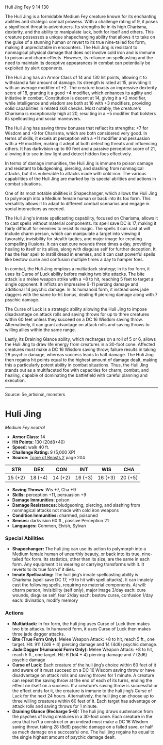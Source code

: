 <MonsterName/>Huli Jing</MonsterName>
<CreatureType/>Fey</CreatureType>
<CR/>9</CR>
<AC/>14</AC>
<HP/>130</HP>
<summary>The Huli Jing is a formidable Medium Fey creature known for its enchanting abilities and strategic combat prowess. With a challenge rating of 9, it poses a significant threat to adventurers. Its strengths lie in its high Charisma, dexterity, and the ability to manipulate luck, both for itself and others. This creature possesses a unique shapechanging ability that allows it to take on the guise of a stunning human or revert to its true nine-tailed fox form, making it unpredictable in encounters. The Huli Jing is resistant to nonmagical physical damage that does not involve cold iron and is immune to poison and charm effects. However, its reliance on spellcasting and the need to maintain its deceptive appearances in combat can potentially be exploited by alert opponents. </summary>

<detail>

The Huli Jing has an Armor Class of 14 and 130 hit points, allowing it to withstand a fair amount of damage. Its strength is rated at 15, providing it with an average modifier of +2. The creature boasts an impressive dexterity score of 18, granting it a good +4 modifier, which enhances its agility and initiative in combat. Constitution is decent at 14, giving it a +2 modifier, while intelligence and wisdom are both at 16 with +3 modifiers, providing solid capabilities in related skill checks. Most notably, the creature's Charisma is exceptionally high at 20, resulting in a +5 modifier that bolsters its spellcasting and social maneuvers.

The Huli Jing has saving throw bonuses that reflect its strengths: +7 for Wisdom and +9 for Charisma, which are both considered very good. In terms of skills, it excels at perception with a +11 modifier and persuasion with a +9 modifier, making it adept at both detecting threats and influencing others. It has darkvision up to 60 feet and a passive perception score of 21, allowing it to see in low light and detect hidden foes effectively.

In terms of damage immunities, the Huli Jing is immune to poison damage and resistant to bludgeoning, piercing, and slashing from nonmagical attacks, but it is vulnerable to attacks made with cold iron. The various capabilities of the Huli Jing are marked by its special abilities and actions in combat situations. 

One of its most notable abilities is Shapechanger, which allows the Huli Jing to polymorph into a Medium female human or back into its fox form. This versatility allows it to adapt to different combat scenarios and engage in social interactions as needed.

The Huli Jing's innate spellcasting capability, focused on Charisma, allows it to cast spells without material components. Its spell save DC is 17, making it fairly difficult for enemies to resist its magic. The spells it can cast at will include charm person, which can manipulate a target into viewing it favorably, invisibility for stealth tactics, and major image for creating compelling illusions. It can cast cure wounds three times a day, providing healing to itself or its allies, along with disguise self for further deception. It has the fear spell to instill dread in enemies, and it can cast powerful spells like bestow curse and confusion multiple times a day to hamper foes.

In combat, the Huli Jing employs a multiattack strategy; in its fox form, it uses its Curse of Luck ability before making two bite attacks. The bite attack is a melee weapon strike with a +8 to hit, reaching 5 feet to target a single opponent. It inflicts an impressive 9-11 piercing damage and additional 14 psychic damage. In its humanoid form, it instead uses jade daggers with the same to-hit bonus, dealing 6 piercing damage along with 7 psychic damage.

The Curse of Luck is a strategic ability allowing the Huli Jing to impose disadvantage on attack rolls and saving throws for up to three creatures within 60 feet unless they succeed on a DC 16 Wisdom saving throw. Alternatively, it can grant advantage on attack rolls and saving throws to willing allies within the same range. 

Lastly, its Draining Glance ability, which recharges on a roll of 5 or 6, allows the Huli Jing to draw life energy from creatures in a 30-foot cone. Affected creatures must make a DC 16 Wisdom saving throw; failure results in taking 28 psychic damage, whereas success leads to half damage. The Huli Jing then regains hit points equal to the highest amount of damage dealt, making this a particularly potent ability in combat situations. Thus, the Huli Jing stands out as a multifaceted foe with capacities for charm, combat, and healing, capable of dominating the battlefield with careful planning and execution.</detail>



---

Source: 5e_artisinal_monsters

# Huli Jing

*Medium* *Fey* *neutral*

- **Armor Class:** 14
- **Hit Points:** 130 (20d8+40)
- **Speed:** walk 40 ft.
- **Challenge Rating:** 9 (5,000 XP)
- **Source:** [Tome of Beasts 2](https://koboldpress.com/kpstore/product/tome-of-beasts-2-for-5th-edition) page 204

| STR | DEX | CON | INT | WIS | CHA |
| --- | --- | --- | --- | --- | --- |
| 15 (+2) | 18 (+4) | 14 (+2) | 16 (+3) | 16 (+3) | 20 (+5) |

- **Saving Throws**: Wis +7, Cha +9
- **Skills:** perception +11, persuasion +9
- **Damage Immunities:** poison
- **Damage Resistances:** bludgeoning, piercing, and slashing from nonmagical attacks not made with cold iron weapons
- **Condition Immunities:** charmed, poisoned
- **Senses:** darkvision 60 ft., passive Perception 21
- **Languages:** Common, Elvish, Sylvan

### Special Abilities

- **Shapechanger:** The huli jing can use its action to polymorph into a Medium female human of unearthly beauty, or back into its true, nine-tailed fox form. Its statistics, other than its size, are the same in each form. Any equipment it is wearing or carrying transforms with it. It reverts to its true form if it dies.
- **Innate Spellcasting:** The huli jing’s innate spellcasting ability is Charisma (spell save DC 17, +9 to hit with spell attacks). It can innately cast the following spells, requiring no material components.
At will: charm person, invisibility (self only), major image
3/day each: cure wounds, disguise self, fear
2/day each: bestow curse, confusion
1/day each: divination, modify memory

### Actions

- **Multiattack:** In fox form, the huli jing uses Curse of Luck then makes two bite attacks. In humanoid form, it uses Curse of Luck then makes three jade dagger attacks.
- **Bite (True Form Only):** Melee Weapon Attack: +8 to hit, reach 5 ft., one target. Hit: 911 (2d6 + 4) piercing damage and 14 (4d6) psychic damage.
- **Jade Dagger (Humanoid Form Only):** Melee Weapon Attack: +8 to hit, reach 5 ft., one target. Hit: 6 (1d4 + 4) piercing damage and 7 (2d6) psychic damage
- **Curse of Luck:** Each creature of the huli jing’s choice within 60 feet of it and aware of it must succeed on a DC 16 Wisdom saving throw or have disadvantage on attack rolls and saving throws for 1 minute. A creature can repeat the saving throw at the end of each of its turns, ending the effect on itself on a success. If a creature’s saving throw is successful or the effect ends for it, the creature is immune to the huli jing’s Curse of Luck for the next 24 hours. Alternatively, the huli jing can choose up to three willing creatures within 60 feet of it. Each target has advantage on attack rolls and saving throws for 1 minute.
- **Draining Glance (Recharge 5-6):** The huli jing draws sustenance from the psyches of living creatures in a 30-foot cone. Each creature in the area that isn’t a construct or an undead must make a DC 16 Wisdom saving throw, taking 28 (8d6) psychic damage on a failed save, or half as much damage on a successful one. The huli jing regains hp equal to the single highest amount of psychic damage dealt.




